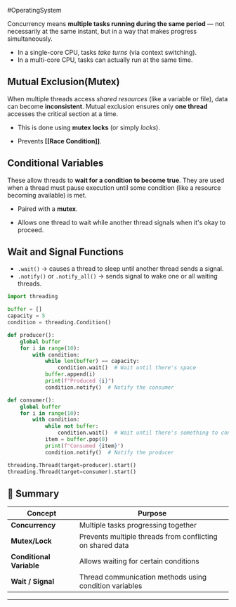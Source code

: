#OperatingSystem 

Concurrency means **multiple tasks running during the same period** — not necessarily at the same instant, but in a way that makes progress simultaneously.

- In a single-core CPU, tasks _take turns_ (via context switching). 
- In a multi-core CPU, tasks can actually run at the same time.

## Mutual Exclusion(Mutex)

When multiple threads access _shared resources_ (like a variable or file), data can become **inconsistent**. Mutual exclusion ensures only **one thread** accesses the critical section at a time.

- This is done using **mutex locks** (or simply _locks_).
    
- Prevents **[[Race Condition]]**.

## **Conditional Variables**
These allow threads to **wait for a condition to become true**. They are used when a thread must pause execution until some condition (like a resource becoming available) is met.

- Paired with a **mutex**.
    
- Allows one thread to wait while another thread signals when it's okay to proceed.
## Wait and Signal Functions
- `.wait()` → causes a thread to sleep until another thread sends a signal.
- `.notify()` or `.notify_all()` → sends signal to wake one or all waiting threads.

```python
import threading

buffer = []
capacity = 5
condition = threading.Condition()

def producer():
    global buffer
    for i in range(10):
        with condition:
            while len(buffer) == capacity:
                condition.wait()  # Wait until there's space
            buffer.append(i)
            print(f"Produced {i}")
            condition.notify()  # Notify the consumer

def consumer():
    global buffer
    for i in range(10):
        with condition:
            while not buffer:
                condition.wait()  # Wait until there's something to consume
            item = buffer.pop(0)
            print(f"Consumed {item}")
            condition.notify()  # Notify the producer

threading.Thread(target=producer).start()
threading.Thread(target=consumer).start()
```

## 🎯 Summary

| Concept                  | Purpose                                                   |
| ------------------------ | --------------------------------------------------------- |
| **Concurrency**          | Multiple tasks progressing together                       |
| **Mutex/Lock**           | Prevents multiple threads from conflicting on shared data |
| **Conditional Variable** | Allows waiting for certain conditions                     |
| **Wait / Signal**        | Thread communication methods using condition variables    |

---

